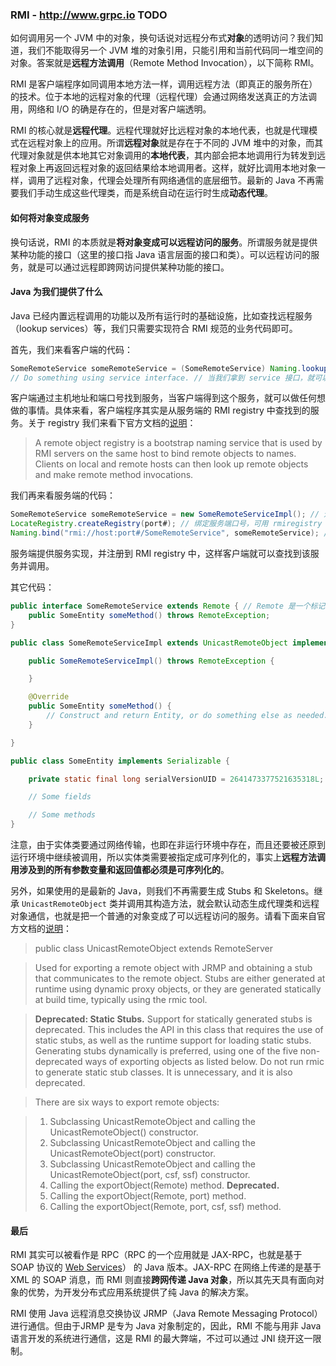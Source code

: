 ### RMI - http://www.grpc.io TODO

如何调用另一个 JVM 中的对象，换句话说对远程分布式**对象**的透明访问？我们知道，我们不能取得另一个 JVM 堆的对象引用，只能引用和当前代码同一堆空间的对象。答案就是**远程方法调用**（Remote Method Invocation），以下简称 RMI。

RMI 是客户端程序如同调用本地方法一样，调用远程方法（即真正的服务所在）的技术。位于本地的远程对象的代理（远程代理）会通过网络发送真正的方法调用，网络和 I/O 的确是存在的，但是对客户端透明。

RMI 的核心就是**远程代理**。远程代理就好比远程对象的本地代表，也就是代理模式在远程对象上的应用。所谓**远程对象**就是存在于不同的 JVM 堆中的对象，而其代理对象就是供本地其它对象调用的**本地代表**，其内部会把本地调用行为转发到远程对象上再返回远程对象的返回结果给本地调用者。这样，就好比调用本地对象一样，调用了远程对象，代理会处理所有网络通信的底层细节。最新的 Java 不再需要我们手动生成这些代理类，而是系统自动在运行时生成**动态代理**。

#### 如何将对象变成服务

换句话说，RMI 的本质就是**将对象变成可以远程访问的服务**。所谓服务就是提供某种功能的接口（这里的接口指 Java 语言层面的接口和类）。可以远程访问的服务，就是可以通过远程即跨网访问提供某种功能的接口。

#### Java 为我们提供了什么

Java 已经内置远程调用的功能以及所有运行时的基础设施，比如查找远程服务（lookup services）等，我们只需要实现符合 RMI 规范的业务代码即可。

首先，我们来看客户端的代码：

```Java
SomeRemoteService someRemoteService = (SomeRemoteService) Naming.lookup("rmi://host:port#/SomeRemoteService"); // service 的概念我们已经很熟悉了，就是具备某种功能的接口（包括类）；这里的 service 还需要继承自 java.rmi.Remote 接口，以表示它是一个远程服务接口，从而可以被 RMI 系统识别到。
// Do something using service interface. // 当我们拿到 service 接口，就可以做任何我们想做的事情。
```

客户端通过主机地址和端口号找到服务，当客户端得到这个服务，就可以做任何想做的事情。具体来看，客户端程序其实是从服务端的 RMI registry 中查找到的服务。关于 registry 我们来看下官方文档的[说明](http://docs.oracle.com/javase/7/docs/technotes/tools/solaris/rmiregistry.html)：

> A remote object registry is a bootstrap naming service that is used by RMI servers on the same host to bind remote objects to names. Clients on local and remote hosts can then look up remote objects and make remote method invocations.

我们再来看服务端的代码：

```Java
SomeRemoteService someRemoteService = new SomeRemoteServiceImpl(); // 远程服务接口的实现
LocateRegistry.createRegistry(port#); // 绑定服务端口号，可用 rmiregistry 命令代替。
Naming.bind("rmi://host:port#/SomeRemoteService", someRemoteService); // 绑定服务地址。
```

服务端提供服务实现，并注册到 RMI registry 中，这样客户端就可以查找到该服务并调用。

其它代码：

```Java
public interface SomeRemoteService extends Remote { // Remote 是一个标记接口，没有任何方法，注意这并不是接口的正常用法。
    public SomeEntity someMethod() throws RemoteException;
}

public class SomeRemoteServiceImpl extends UnicastRemoteObject implements SomeRemoteService {

    public SomeRemoteServiceImpl() throws RemoteException {

    }

    @Override
    public SomeEntity someMethod() {
        // Construct and return Entity, or do something else as needed.
    }

}

public class SomeEntity implements Serializable {

    private static final long serialVersionUID = 2641473377521635318L;

    // Some fields

    // Some methods
}
```

注意，由于实体类要通过网络传输，也即在非运行环境中存在，而且还要被还原到运行环境中继续被调用，所以实体类需要被指定成可序列化的，事实上**远程方法调用涉及到的所有参数变量和返回值都必须是可序列化的**。

另外，如果使用的是最新的 Java，则我们不再需要生成 Stubs 和 Skeletons。继承 `UnicastRemoteObject` 类并调用其构造方法，就会默认动态生成代理类和远程对象通信，也就是把一个普通的对象变成了可以远程访问的服务。请看下面来自官方文档的[说明](https://docs.oracle.com/javase/8/docs/api/java/rmi/server/UnicastRemoteObject.html)：

> public class UnicastRemoteObject extends RemoteServer

> Used for exporting a remote object with JRMP and obtaining a stub that communicates to the remote object. Stubs are either generated at runtime using dynamic proxy objects, or they are generated statically at build time, typically using the rmic tool.

> **Deprecated: Static Stubs.** Support for statically generated stubs is deprecated. This includes the API in this class that requires the use of static stubs, as well as the runtime support for loading static stubs. Generating stubs dynamically is preferred, using one of the five non-deprecated ways of exporting objects as listed below. Do not run rmic to generate static stub classes. It is unnecessary, and it is also deprecated.

> There are six ways to export remote objects:

> 1. Subclassing UnicastRemoteObject and calling the UnicastRemoteObject() constructor.
> 2. Subclassing UnicastRemoteObject and calling the UnicastRemoteObject(port) constructor.
> 3. Subclassing UnicastRemoteObject and calling the UnicastRemoteObject(port, csf, ssf) constructor.
> 4. Calling the exportObject(Remote) method. **Deprecated.**
> 5. Calling the exportObject(Remote, port) method.
> 6. Calling the exportObject(Remote, port, csf, ssf) method.

#### 最后

RMI 其实可以被看作是 RPC（RPC 的一个应用就是 JAX-RPC，也就是基于 SOAP 协议的 [Web Services](WebServices.md)） 的 Java 版本。JAX-RPC 在网络上传递的是基于 XML 的 SOAP 消息，而 RMI 则直接**跨网传递 Java 对象**，所以其先天具有面向对象的优势，为开发分布式应用系统提供了纯 Java 的解决方案。

RMI 使用 Java 远程消息交换协议 JRMP（Java Remote Messaging Protocol）进行通信。但由于JRMP 是专为 Java 对象制定的，因此，RMI 不能与用非 Java 语言开发的系统进行通信，这是 RMI 的最大弊端，不过可以通过 JNI 绕开这一限制。
